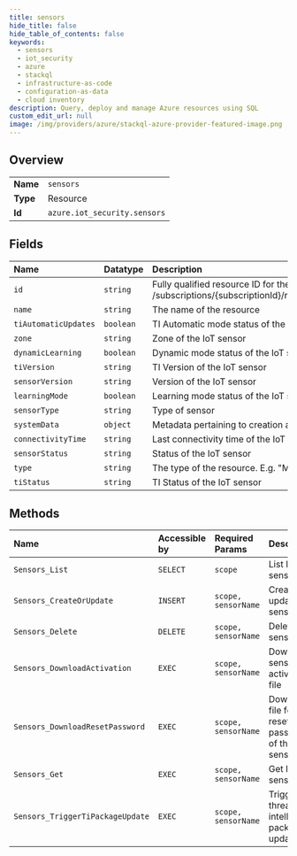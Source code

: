 ```yaml
---
title: sensors
hide_title: false
hide_table_of_contents: false
keywords:
  - sensors
  - iot_security
  - azure    
  - stackql
  - infrastructure-as-code
  - configuration-as-data
  - cloud inventory
description: Query, deploy and manage Azure resources using SQL
custom_edit_url: null
image: /img/providers/azure/stackql-azure-provider-featured-image.png
---
```

  
    

## Overview
<table><tbody>
<tr><td><b>Name</b></td><td><code>sensors</code></td></tr>
<tr><td><b>Type</b></td><td>Resource</td></tr>
<tr><td><b>Id</b></td><td><code>azure.iot_security.sensors</code></td></tr>
</tbody></table>

## Fields
| Name | Datatype | Description |
|:-----|:---------|:------------|
| `id` | `string` | Fully qualified resource ID for the resource. Ex - /subscriptions/{subscriptionId}/resourceGroups/{resourceGroupName}/providers/{resourceProviderNamespace}/{resourceType}/{resourceName} |
| `name` | `string` | The name of the resource |
| `tiAutomaticUpdates` | `boolean` | TI Automatic mode status of the IoT sensor |
| `zone` | `string` | Zone of the IoT sensor |
| `dynamicLearning` | `boolean` | Dynamic mode status of the IoT sensor |
| `tiVersion` | `string` | TI Version of the IoT sensor |
| `sensorVersion` | `string` | Version of the IoT sensor |
| `learningMode` | `boolean` | Learning mode status of the IoT sensor |
| `sensorType` | `string` | Type of sensor |
| `systemData` | `object` | Metadata pertaining to creation and last modification of the resource. |
| `connectivityTime` | `string` | Last connectivity time of the IoT sensor |
| `sensorStatus` | `string` | Status of the IoT sensor |
| `type` | `string` | The type of the resource. E.g. "Microsoft.Compute/virtualMachines" or "Microsoft.Storage/storageAccounts" |
| `tiStatus` | `string` | TI Status of the IoT sensor |
## Methods
| Name | Accessible by | Required Params | Description |
|:-----|:--------------|:----------------|:------------|
| `Sensors_List` | `SELECT` | `scope` | List IoT sensors |
| `Sensors_CreateOrUpdate` | `INSERT` | `scope, sensorName` | Create or update IoT sensor |
| `Sensors_Delete` | `DELETE` | `scope, sensorName` | Delete IoT sensor |
| `Sensors_DownloadActivation` | `EXEC` | `scope, sensorName` | Download sensor activation file |
| `Sensors_DownloadResetPassword` | `EXEC` | `scope, sensorName` | Download file for reset password of the sensor |
| `Sensors_Get` | `EXEC` | `scope, sensorName` | Get IoT sensor |
| `Sensors_TriggerTiPackageUpdate` | `EXEC` | `scope, sensorName` | Trigger threat intelligence package update |
